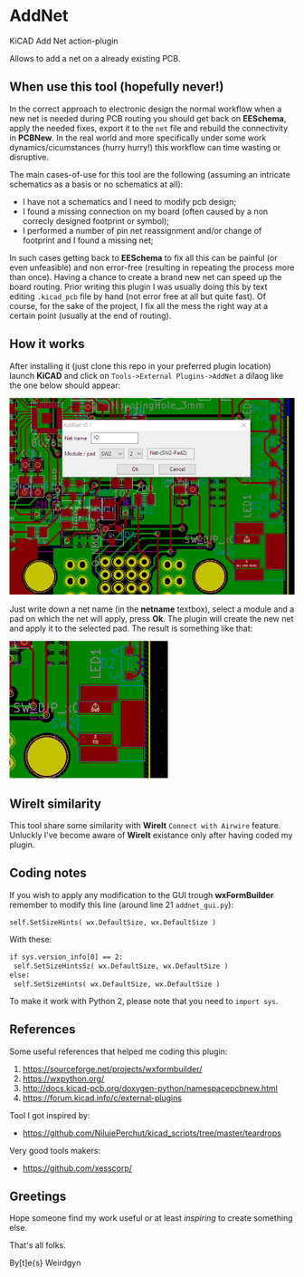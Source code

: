 # AddNet
KiCAD Add Net action-plugin

Allows to add a net on a already existing PCB.

## When use this tool (hopefully never!)

In the correct approach to electronic design the normal workflow when a new net is needed during PCB routing you should get back on __EESchema__, apply the needed fixes, export it to the ```net``` file and rebuild the connectivity in __PCBNew__.
In the real world and more specifically under some work dynamics/cicumstances (hurry hurry!) this workflow can time wasting or disruptive.

The main cases-of-use for this tool are the following (assuming an intricate schematics as a basis or no schematics at all):
- I have not a schematics and I need to modify pcb design;
- I found a missing connection on my board (often caused by a non correcly designed footprint or symbol);
- I performed a number of pin net reassignment and/or change of footprint and I found a missing net;

In such cases getting back to __EESchema__ to fix all this can be painful (or even unfeasible) and non error-free (resulting in repeating the process more than once). Having a chance to create a brand new net can speed up the board routing. Prior writing this plugin I was usually doing this by text editing ```.kicad_pcb``` file by hand (not error free at all but quite fast).
Of course, for the sake of the project, I fix all the mess the right way at a certain point (usually at the end of routing).

## How it works

After installing it (just clone this repo in your preferred plugin location) launch __KiCAD__ and click on ```Tools->External Plugins->AddNet``` a dilaog like the one below should appear:

![AddNet dialog](pictures/addnet_dialog.PNG?raw=true "AddNet dialog")

Just write down a net name (in the __netname__ textbox), select a module and a pad on which the net will apply, press __Ok__.
The plugin will create the new net and apply it to the selected pad.
The result is something like that:

![Addnet result](pictures/addnet_result.PNG?raw=true "AddNet result")

## WireIt similarity
This tool share some similarity with __WireIt__ ```Connect with Airwire``` feature. Unluckly I've become aware of __WireIt__ existance only after having coded my plugin.

## Coding notes
If you wish to apply any modification to the GUI trough __wxFormBuilder__ remember to modify this line (around line 21 ```addnet_gui.py```):
```
self.SetSizeHints( wx.DefaultSize, wx.DefaultSize )
```
With these:
```
if sys.version_info[0] == 2:
 self.SetSizeHintsSz( wx.DefaultSize, wx.DefaultSize )
else:
 self.SetSizeHints( wx.DefaultSize, wx.DefaultSize )
```
To make it work with Python 2, please note that you need to ```import sys```. 

## References
Some useful references that helped me coding this plugin:
1. https://sourceforge.net/projects/wxformbuilder/
2. https://wxpython.org/
3. http://docs.kicad-pcb.org/doxygen-python/namespacepcbnew.html
4. https://forum.kicad.info/c/external-plugins

Tool I got inspired by:
- https://github.com/NilujePerchut/kicad_scripts/tree/master/teardrops

Very good tools makers:
- https://github.com/xesscorp/

## Greetings
Hope someone find my work useful or at least *inspiring* to create something else.

That's all folks.

By[t]e{s}
 Weirdgyn
